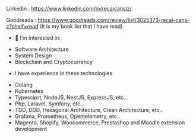 Linkedin   : https://www.linkedin.com/in/recaicansiz/

Goodreads  : https://www.goodreads.com/review/list/3025373-recai-cans-z?shelf=read  (It is my book list that I have read)


- 👀 I’m interested in:
* Software Architecture
* System Design
* Blockchain and Cryptocurrency
  
- I have experience in these technologies
* Golang
* Kubernetes
* Typesciprt, NodeJS, NestJS, ExpressJS, etc..
* Php, Laravel, Symfony, etc..
* TDD, DDD, Hexagonal Architecture, Clean Architecture, etc..
* Grafana, Prometheus, Opentelemetry, etc..
* Magento, Shopify, Woocommerce, Prestashop and Moodle extension development

